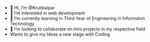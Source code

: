 - 👋 Hi, I’m @Krutikaipar
- 👀 I’m interested in web development
- 🌱 I’m currently learning in Third Year of Engineering in Informaton Technology
- 💞️ I’m looking to collaborate on mini projects in my respective field 
-    Wants to give my Ideas a new stage with Coding

<!---
Krutikaipar/Krutikaipar is a ✨ special ✨ repository because its `README.md` (this file) appears on your GitHub profile.
You can click the Preview link to take a look at your changes.
--->
